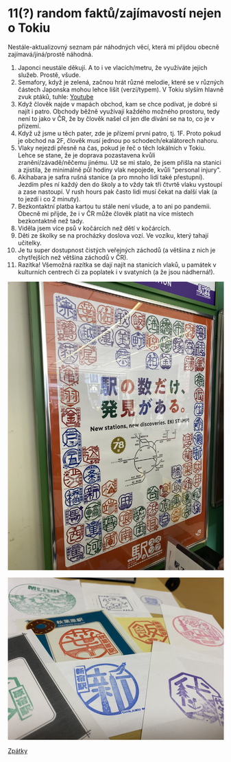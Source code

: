 # 11(?) random faktů/zajímavostí nejen o Tokiu

Nestále-aktualizovný seznam pár náhodných věcí, která mi přijdou obecně zajímavá/jiná/prostě náhodná.

1. Japonci neustále děkují. A to i ve vlacích/metru, že využíváte jejich služeb. Prostě, všude.
2. Semafory, když je zelená, začnou hrát různé melodie, které se v různých částech Japonska mohou lehce lišit (verzí/typem). V Tokiu slyším hlavně zvuk ptáků, tuhle: [Youtube](https://youtu.be/F-7k2y-mXAw?t=87)
3. Když člověk najde v mapách obchod, kam se chce podívat, je dobré si najít i patro. Obchody běžně využívají každého možného prostoru, tedy není to jako v ČR, že by člověk našel cíl jen dle dívání se na to, co je v přízemí.
4. Když už jsme u těch pater, zde je přízemí první patro, tj. 1F. Proto pokud je obchod na 2F, člověk musí jednou po schodech/ekalátorech nahoru.
5. Vlaky nejezdí přesně na čas, pokud je řeč o těch lokálních v Tokiu. Lehce se stane, že je doprava pozastavena kvůli zranění/závadě/něčemu jinému. Už se mi stalo, že jsem přišla na stanici a zjistila, že minimálně půl hodiny vlak nepojede, kvůli "personal injury".
6. Akihabara je safra rušná stanice (a pro mnoho lidí také přestupní). Jezdím přes ní každý den do školy a to vždy tak tři čtvrtě vlaku vystoupí a zase nastoupí. V rush hours pak často lidi musí čekat na další vlak (a to jezdí i co 2 minuty).
7. Bezkontaktní platba kartou tu stále není všude, a to ani po pandemii. Obecně mi přijde, že i v ČR může člověk platit na více místech bezkontaktně než tady.
8. Viděla jsem více psů v kočárcích než dětí v kočárcích.
9. Děti ze školky se na procházky doslova vozí. Ve vozíku, který tahají učitelky.
10. Je tu super dostupnost čistých veřejných záchodů (a většina z nich je chytřejších než většina záchodů v ČR).
11. Razítka! Všemožná razítka se dají najít na stanicích vlaků, u památek v kulturních centrech či za poplatek i v svatyních (a že jsou nádherná!).

![Branching](../photos/razitka.jpeg)

![Branching](../photos/stamps.jpeg)



[Zpátky](../)

